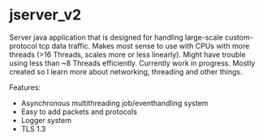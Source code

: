 # jserver_v2

Server java application that is designed for handling large-scale custom-protocol tcp data traffic. Makes most sense to
use with CPUs with more threads (>16 Threads, scales more or less linearly). Might have trouble using less than ~8
Threads efficiently. Currently work in progress. Mostly created so I learn more about networking, threading and other things.

Features:

- Asynchronous multithreading job/eventhandling system
- Easy to add packets and protocols
- Logger system
- TLS 1.3

